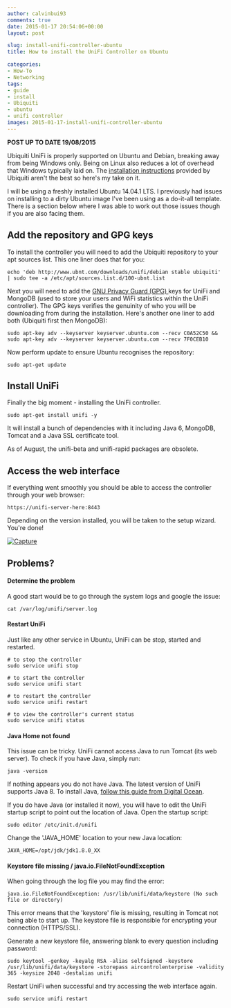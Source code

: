 ```yaml
---
author: calvinbui93
comments: true
date: 2015-01-17 20:54:06+00:00
layout: post

slug: install-unifi-controller-ubuntu
title: How to install the UniFi Controller on Ubuntu

categories:
- How-To
- Networking
tags:
- guide
- install
- Ubiquiti
- ubuntu
- unifi controller
images: 2015-01-17-install-unifi-controller-ubuntu
---
```


**POST UP TO DATE 19/08/2015**

Ubiquiti UniFi is properly supported on Ubuntu and Debian, breaking away from being Windows only. Being on Linux also reduces a lot of overhead that Windows typically laid on. The [installation instructions](https://community.ubnt.com/t5/UniFi-Updates-Blog/UniFi-3-2-7-is-released/ba-p/1085473) provided by Ubiquiti aren't the best so here's my take on it.

<!-- more -->

I will be using a freshly installed Ubuntu 14.04.1 LTS. I previously had issues on installing to a dirty Ubuntu image I've been using as a do-it-all template. There is a section below where I was able to work out those issues though if you are also facing them.


## Add the repository and GPG keys


To install the controller you will need to add the Ubiquiti repository to your apt sources list. This one liner does that for you:

    
    echo 'deb http://www.ubnt.com/downloads/unifi/debian stable ubiquiti' | sudo tee -a /etc/apt/sources.list.d/100-ubnt.list


Next you will need to add the [GNU Privacy Guard (GPG) ](http://en.wikipedia.org/wiki/GNU_Privacy_Guard)keys for UniFi and MongoDB (used to store your users and WiFi statistics within the UniFi controller). The GPG keys verifies the genuinity of who you will be downloading from during the installation. Here's another one liner to add both (Ubiquiti first then MongoDB):

    
    sudo apt-key adv --keyserver keyserver.ubuntu.com --recv C0A52C50 && sudo apt-key adv --keyserver keyserver.ubuntu.com --recv 7F0CEB10


Now perform update to ensure Ubuntu recognises the repository:

    
    sudo apt-get update




## Install UniFi


Finally the big moment - installing the UniFi controller.

    
    sudo apt-get install unifi -y


It will install a bunch of dependencies with it including Java 6, MongoDB, Tomcat and a Java SSL certificate tool.

As of August, the unifi-beta and unifi-rapid packages are obsolete.


## Access the web interface


If everything went smoothly you should be able to access the controller through your web browser:

    
    https://unifi-server-here:8443


Depending on the version installed, you will be taken to the setup wizard. You're done!

[![Capture](/images/{{page.images}}/capture2.png)](/images/{{page.images}}/capture2.png)


## Problems?




#### **Determine the problem**


A good start would be to go through the system logs and google the issue:

    
    cat /var/log/unifi/server.log




#### **Restart UniFi**


Just like any other service in Ubuntu, UniFi can be stop, started and restarted.

    
    # to stop the controller
    sudo service unifi stop
    
    # to start the controller
    sudo service unifi start
    
    # to restart the controller
    sudo service unifi restart
    
    # to view the controller's current status
    sudo service unifi status




#### **Java Home not found**


This issue can be tricky. UniFi cannot access Java to run Tomcat (its web server). To check if you have Java, simply run:

    
    java -version


If nothing appears you do not have Java. The latest version of UniFi supports Java 8. To install Java, [follow this guide from Digital Ocean](https://www.digitalocean.com/community/tutorials/how-to-manually-install-oracle-java-on-a-debian-or-ubuntu-vps).

If you do have Java (or installed it now), you will have to edit the UniFi startup script to point out the location of Java. Open the startup script:

    
    sudo editor /etc/init.d/unifi


Change the 'JAVA_HOME' location to your new Java location:

    
    JAVA_HOME=/opt/jdk/jdk1.8.0_XX




#### <del></del>**Keystore file missing / java.io.FileNotFoundException**


When going through the log file you may find the error:

    
    java.io.FileNotFoundException: /usr/lib/unifi/data/keystore (No such file or directory)


This error means that the 'keystore' file is missing, resulting in Tomcat not being able to start up. The keystore file is responsible for encrypting your connection (HTTPS/SSL).

Generate a new keystore file, answering blank to every question including password:

    
    sudo keytool -genkey -keyalg RSA -alias selfsigned -keystore /usr/lib/unifi/data/keystore -storepass aircontrolenterprise -validity 365 -keysize 2048 -destalias unifi


Restart UniFi when successful and try accessing the web interface again.

    
    sudo service unifi restart
